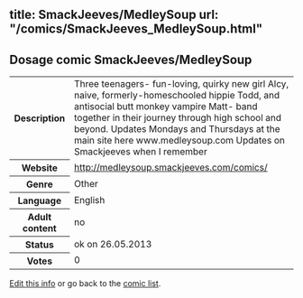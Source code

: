 title: SmackJeeves/MedleySoup
url: "/comics/SmackJeeves_MedleySoup.html"
---
Dosage comic SmackJeeves/MedleySoup
-----------------------------------------

<p id="msg"></p>
<script type="text/javascript">
if (window.location.search === '?edit_info_mail=sent_ok') {
  var elem = document.getElementById("msg");
  elem.innerHTML = 'Edited information sucessfully sent for review, which is usually done daily. Thanks!';
  elem.className = 'ok';
}
</script>
<table class="comicinfo">
<tr>
<th>Description</th><td>Three teenagers- fun-loving, quirky new girl Alcy, naive, formerly-homeschooled hippie Todd, and antisocial butt monkey vampire Matt- band together in their journey through high school and beyond. Updates Mondays and Thursdays at the main site here www.medleysoup.com Updates on Smackjeeves when I remember</td>
</tr>
<tr>
<th>Website</th><td><a href="http://medleysoup.smackjeeves.com/comics/">http://medleysoup.smackjeeves.com/comics/</a></td>
</tr>
<tr>
<th>Genre</th><td>Other</td>
</tr>
<tr>
<th>Language</th><td>English</td>
</tr>
<tr>
<th>Adult content</th><td>no</td>
</tr>
<tr>
<th>Status</th><td>ok on 26.05.2013</td>
</tr>
<tr>
<th>Votes</th><td>0</td>
</tr>
</table>

[Edit this info](SmackJeeves_MedleySoup_edit.html) or go back to the [comic list](../comic-index.html).
